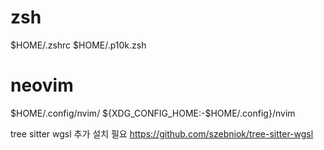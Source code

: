 # zsh

$HOME/.zshrc
$HOME/.p10k.zsh

# neovim

$HOME/.config/nvim/
${XDG_CONFIG_HOME:-$HOME/.config}/nvim

tree sitter wgsl 추가 설치 필요 https://github.com/szebniok/tree-sitter-wgsl



